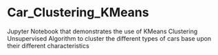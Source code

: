 # Car_Clustering_KMeans
Jupyter Notebook that demonstrates the use of KMeans Clustering Unsupervised Algorithm to cluster the different types of cars base upon their different characteristics
